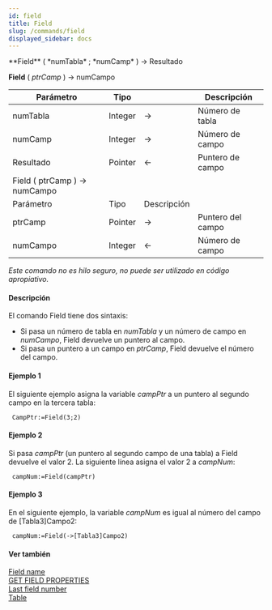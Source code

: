```yaml
---
id: field
title: Field
slug: /commands/field
displayed_sidebar: docs
---
```


<!--REF #_command_.Field.Syntax-->**Field** ( *numTabla* ; *numCamp* ) -> Resultado <br/>
**Field** ( *ptrCamp* ) -> numCampo<!-- END REF-->
<!--REF #_command_.Field.Params-->
| Parámetro | Tipo |  | Descripción |
| --- | --- | --- | --- |
| numTabla | Integer | &#8594;  | Número de tabla |
| numCamp | Integer | &#8594;  | Número de campo |
| Resultado | Pointer | &#8592; | Puntero de campo |
| Field ( ptrCamp ) -> numCampo |
| Parámetro | Tipo | Descripción |
| ptrCamp | Pointer | &#8594;  | Puntero del campo |
| numCampo | Integer | &#8592; | Número de campo |

<!-- END REF-->

*Este comando no es hilo seguro, no puede ser utilizado en código apropiativo.*


#### Descripción 

<!--REF #_command_.Field.Summary-->El comando Field tiene dos sintaxis: 

* Si pasa un número de tabla en *numTabla* y un número de campo en *numCampo*, Field devuelve un puntero al campo.<!-- END REF-->
* Si pasa un puntero a un campo en *ptrCamp*, Field devuelve el número del campo.

#### Ejemplo 1 

El siguiente ejemplo asigna la variable *campPtr* a un puntero al segundo campo en la tercera tabla:

```4d
 CampPtr:=Field(3;2)
```

#### Ejemplo 2 

Si pasa *campPtr* (un puntero al segundo campo de una tabla) a Field devuelve el valor 2\. La siguiente línea asigna el valor 2 a *campNum*:

```4d
 campNum:=Field(campPtr)
```

#### Ejemplo 3 

En el siguiente ejemplo, la variable *campNum* es igual al número del campo de \[Tabla3\]Campo2:

```4d
 campNum:=Field(->[Tabla3]Campo2)
```

#### Ver también 

[Field name](field-name.md)  
[GET FIELD PROPERTIES](get-field-properties.md)  
[Last field number](last-field-number.md)  
[Table](table.md)  